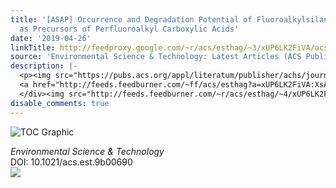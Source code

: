 ```yaml
---
title: '[ASAP] Occurrence and Degradation Potential of Fluoroalkylsilane Substances
  as Precursors of Perfluoroalkyl Carboxylic Acids'
date: '2019-04-26'
linkTitle: http://feedproxy.google.com/~r/acs/esthag/~3/xUP6LK2FiVA/acs.est.9b00690
source: 'Environmental Science & Technology: Latest Articles (ACS Publications)'
description: |-
  <p><img src="https://pubs.acs.org/appl/literatum/publisher/achs/journals/content/esthag/0/esthag.ahead-of-print/acs.est.9b00690/20190425/images/medium/es-2019-00690h_0001.gif" alt="TOC Graphic"/></p><div><cite>Environmental Science & Technology</cite></div><div>DOI: 10.1021/acs.est.9b00690</div><div class="feedflare">
  <a href="http://feeds.feedburner.com/~ff/acs/esthag?a=xUP6LK2FiVA:XsAnarNvCfs:yIl2AUoC8zA"><img src="http://feeds.feedburner.com/~ff/acs/esthag?d=yIl2AUoC8zA" border="0"></img></a>
  </div><img src="http://feeds.feedburner.com/~r/acs/esthag/~4/xUP6LK2FiVA" height="1" width="1" ...
disable_comments: true
---
```

<p><img src="https://pubs.acs.org/appl/literatum/publisher/achs/journals/content/esthag/0/esthag.ahead-of-print/acs.est.9b00690/20190425/images/medium/es-2019-00690h_0001.gif" alt="TOC Graphic"/></p><div><cite>Environmental Science & Technology</cite></div><div>DOI: 10.1021/acs.est.9b00690</div><div class="feedflare">
<a href="http://feeds.feedburner.com/~ff/acs/esthag?a=xUP6LK2FiVA:XsAnarNvCfs:yIl2AUoC8zA"><img src="http://feeds.feedburner.com/~ff/acs/esthag?d=yIl2AUoC8zA" border="0"></img></a>
</div><img src="http://feeds.feedburner.com/~r/acs/esthag/~4/xUP6LK2FiVA" height="1" width="1" ...